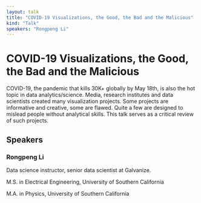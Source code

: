 ```yaml
---
layout: talk
title: "COVID-19 Visualizations, the Good, the Bad and the Malicious"
kind: "Talk"
speakers: "Rongpeng Li"
---
```


# COVID-19 Visualizations, the Good, the Bad and the Malicious

COVID-19, the pandemic that kills 30K+ globally by May 18th, is also the hot topic in data analytics/science. Media, research institutes and data scientists created many visualization projects. Some projects are informative and creative, some are flawed. Quite a few are designed to mislead people without analytical skills. This talk serves as a critical review of such projects.

## Speakers

### Rongpeng Li

Data science instructor, senior data scientist at Galvanize.

M.S.  in Electrical Engineering, University of Southern California

M.A. in Physics, University of Southern California
